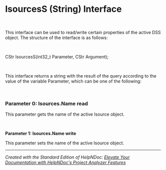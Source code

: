 # IsourcesS (String) Interface

&nbsp;

This interface can be used to read/write certain properties of the active DSS object. The structure of the interface is as follows:

&nbsp;

CStr IsourcesS(int32\_t Parameter, CStr Argument);

&nbsp;

This interface returns a string with the result of the query according to the value of the variable Parameter, which can be one of the following:

&nbsp;

### Parameter 0: Isources.Name read

This parameter gets the name of the active Isource object.

&nbsp;

**Parameter 1: Isources.Name write**

This parameter sets the name of the active Isource object.


***
_Created with the Standard Edition of HelpNDoc: [Elevate Your Documentation with HelpNDoc's Project Analyzer Features](<https://www.helpndoc.com/feature-tour/advanced-project-analyzer/>)_
